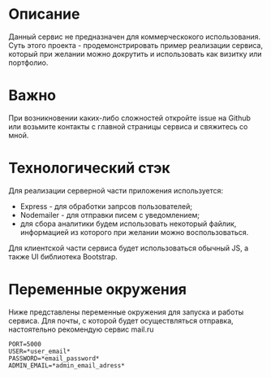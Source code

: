# Описание

Данный сервис не предназначен для коммерческокого использования.
Суть этого проекта - продемонстрировать пример реализации сервиса, который при желании можно докрутить и использовать как визитку или портфолио.

# Важно

При возникновении каких-либо сложностей откройте issue на Github или возьмите контакты с главной страницы сервиса и свяжитесь со мной.

# Технологический стэк

Для реализации серверной части приложения используется:

- Express - для обработки запрсов пользователей;
- Nodemailer - для отправки писем с уведомлением;
- для сбора аналитики будем использовать некоторый файлик, информацией из которого при желании можно воспользоваться.

Для клиентской части сервиса будет использоваться обычный JS, а также UI библиотека Bootstrap.

# Переменные окружения

Ниже представлены переменные окружения для запуска и работы сервиса.
Для почты, с которой будет осуществляться отправка, настоятельно рекомендую сервис mail.ru

```
PORT=5000
USER=*user_email*
PASSWORD=*email_password*
ADMIN_EMAIL=*admin_email_adress*
```
